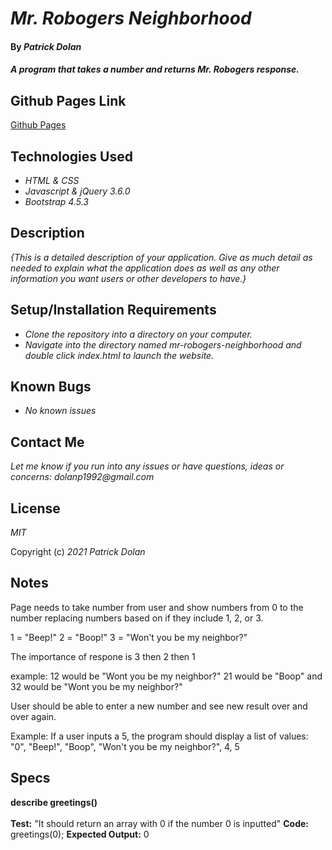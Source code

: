 # _Mr. Robogers Neighborhood_

#### By _**Patrick Dolan**_

#### _A program that takes a number and returns Mr. Robogers response._

## Github Pages Link

[Github Pages](https://patrick-dolan.github.io/mr-robogers-neighborhood/)

## Technologies Used

* _HTML & CSS_
* _Javascript & jQuery 3.6.0_
* _Bootstrap 4.5.3_

## Description

_{This is a detailed description of your application. Give as much detail as needed to explain what the application does as well as any other information you want users or other developers to have.}_

## Setup/Installation Requirements

* _Clone the repository into a directory on your computer._
* _Navigate into the directory named mr-robogers-neighborhood and double click index.html to launch the website._

## Known Bugs

* _No known issues_  

## Contact Me

_Let me know if you run into any issues or have questions, ideas or concerns:_
_dolanp1992@gmail.com_

## License

_MIT_

Copyright (c) _2021_ _Patrick Dolan_  

## Notes  

Page needs to take number from user and show numbers from 0 to the number replacing numbers based on if they include 1, 2, or 3.

1 = "Beep!"
2 = "Boop!"
3 = "Won't you be my neighbor?"

The importance of respone is 3 then 2 then 1

example: 
12 would be "Wont you be my neighbor?" 
21 would be "Boop" and 
32 would be "Wont you be my neighbor?"

User should be able to enter a new number and see new result over and over again.

Example: If a user inputs a 5, the program should display a list of values: "0", "Beep!", "Boop", "Won't you be my neighbor?", 4, 5

## Specs  

**describe greetings()**  
<br>
**Test:** "It should return an array with 0 if the number 0 is inputted"
**Code:**  
greetings(0);
**Expected Output:** 0
